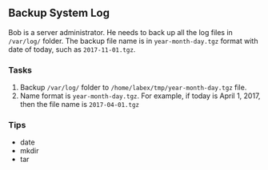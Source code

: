## Backup System Log

Bob is a server administrator. He needs to back up all the log files in `/var/log/` folder. The backup file name is in `year-month-day.tgz` format with date of today, such as `2017-11-01.tgz`. 

### Tasks

1. Backup `/var/log/` folder to `/home/labex/tmp/year-month-day.tgz` file.
2. Name format is `year-month-day.tgz`. For example, if today is April 1, 2017, then the file name is `2017-04-01.tgz`

### Tips

- date
- mkdir
- tar